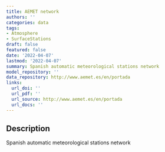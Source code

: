 ```yaml
---
title: AEMET network
authors: ''
categories: data
tags:
- Atmosphere
- SurfaceStations
draft: false
featured: false
date: '2022-04-07'
lastmod: '2022-04-07'
summary: Spanish automatic meteorological stations network
model_repository: ''
data_repository: http://www.aemet.es/en/portada
links:
  url_doi: ''
  url_pdf: ''
  url_source: http://www.aemet.es/en/portada
  url_docs: ''
---
```


## Description

Spanish automatic meteorological stations network

